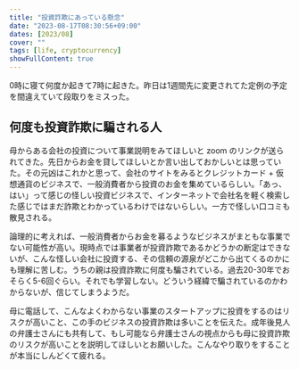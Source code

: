```yaml
---
title: "投資詐欺にあっている懸念"
date: "2023-08-17T08:30:56+09:00"
dates: [2023/08]
cover: ""
tags: [life, cryptocurrency]
showFullContent: true
---
```


0時に寝て何度か起きて7時に起きた。昨日は1週間先に変更されてた定例の予定を間違えていて段取りをミスった。

## 何度も投資詐欺に騙される人

母からある会社の投資について事業説明をみてほしいと zoom のリンクが送られてきた。先日からお金を貸してほしいとか言い出しておかしいとは思っていた。その元凶はこれかと思って、会社のサイトをみるとクレジットカード + 仮想通貨のビジネスで、一般消費者から投資のお金を集めているらしい。「あっ、はい」って感じの怪しい投資ビジネスで、インターネットで会社名を軽く検索した感じではまだ詐欺とわかっているわけではないらしい。一方で怪しい口コミも散見される。

論理的に考えれば、一般消費者からお金を募るようなビジネスがまともな事業でない可能性が高い。現時点では事業者が投資詐欺であるかどうかの断定はできないが、こんな怪しい会社に投資する、その信頼の源泉がどこから出てくるのかにも理解に苦しむ。うちの親は投資詐欺に何度も騙されている。過去20-30年でおそらく5-6回ぐらい。それでも学習しない。どういう経緯で騙されているのかわからないが、信じてしまうようだ。

母に電話して、こんなよくわからない事業のスタートアップに投資をするのはリスクが高いこと、この手のビジネスの投資詐欺は多いことを伝えた。成年後見人の弁護士さんにも共有して、もし可能なら弁護士さんの視点からも母に投資詐欺のリスクが高いことを説明してほしいとお願いした。こんなやり取りをすることが本当にしんどくて疲れる。
